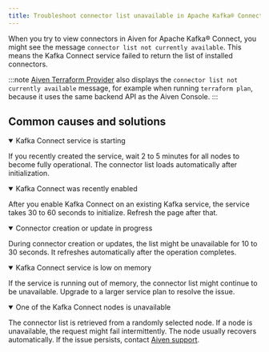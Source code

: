 ```yaml
---
title: Troubleshoot connector list unavailable in Apache Kafka® Connect
---
```


When you try to view connectors in Aiven for Apache Kafka® Connect, you might see the message `connector list not currently available`.
This means the Kafka Connect service failed to return the list of installed connectors.

:::note
[Aiven Terraform Provider](/docs/tools/terraform) also displays the `connector list not currently available` message, for example when running `terraform plan`, because it uses the same backend API as the Aiven Console.
:::

## Common causes and solutions

<details open>
<summary>Kafka Connect service is starting</summary>

If you recently created the service, wait 2 to 5 minutes for all nodes to become fully
operational. The connector list loads automatically after initialization.
</details>

<details open>
<summary>Kafka Connect was recently enabled</summary>

After you enable Kafka Connect on an existing Kafka service, the service takes
30 to 60 seconds to initialize. Refresh the page after that.
</details>

<details open>
<summary>Connector creation or update in progress</summary>

During connector creation or updates, the list might be unavailable for 10 to 30 seconds.
It refreshes automatically after the operation completes.
</details>

<details open>
<summary>Kafka Connect service is low on memory</summary>

If the service is running out of memory, the connector list might continue to be
unavailable. Upgrade to a larger service plan to resolve the issue.

</details>

<details open>
<summary>One of the Kafka Connect nodes is unavailable</summary>

The connector list is retrieved from a randomly selected node. If a node is unavailable,
the request might fail intermittently. The node usually recovers automatically. If the
issue persists, contact [Aiven support](/docs/platform/howto/support).
</details>
